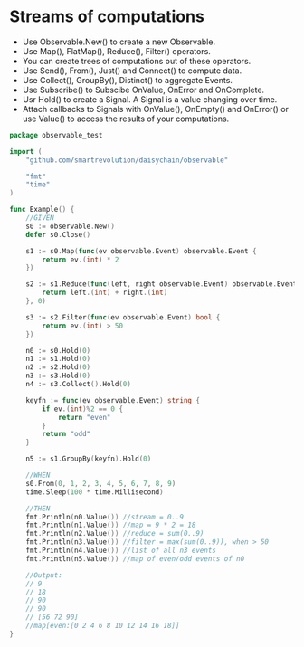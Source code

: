 # Streams of computations

* Use Observable.New() to create a new Observable.
* Use Map(), FlatMap(), Reduce(), Filter() operators.
* You can create trees of computations out of these operators.
* Use Send(), From(), Just() and Connect() to compute data.
* Use Collect(), GroupBy(), Distinct() to aggregate Events.
* Use Subscribe() to Subscibe OnValue, OnError and OnComplete.
* Usr Hold() to create a Signal. A Signal is a value changing over time.
* Attach callbacks to Signals with OnValue(), OnEmpty() and OnError() or use Value() to access the results of your computations.


```go
package observable_test

import (
	"github.com/smartrevolution/daisychain/observable"

	"fmt"
	"time"
)

func Example() {
	//GIVEN
	s0 := observable.New()
	defer s0.Close()

	s1 := s0.Map(func(ev observable.Event) observable.Event {
		return ev.(int) * 2
	})

	s2 := s1.Reduce(func(left, right observable.Event) observable.Event {
		return left.(int) + right.(int)
	}, 0)

	s3 := s2.Filter(func(ev observable.Event) bool {
		return ev.(int) > 50
	})

	n0 := s0.Hold(0)
	n1 := s1.Hold(0)
	n2 := s2.Hold(0)
	n3 := s3.Hold(0)
	n4 := s3.Collect().Hold(0)

	keyfn := func(ev observable.Event) string {
		if ev.(int)%2 == 0 {
			return "even"
		}
		return "odd"
	}

	n5 := s1.GroupBy(keyfn).Hold(0)

	//WHEN
	s0.From(0, 1, 2, 3, 4, 5, 6, 7, 8, 9)
	time.Sleep(100 * time.Millisecond)

	//THEN
	fmt.Println(n0.Value()) //stream = 0..9
	fmt.Println(n1.Value()) //map = 9 * 2 = 18
	fmt.Println(n2.Value()) //reduce = sum(0..9)
	fmt.Println(n3.Value()) //filter = max(sum(0..9)), when > 50
	fmt.Println(n4.Value()) //list of all n3 events
	fmt.Println(n5.Value()) //map of even/odd events of n0

	//Output:
	// 9
	// 18
	// 90
	// 90
	// [56 72 90]
	//map[even:[0 2 4 6 8 10 12 14 16 18]]
}

```